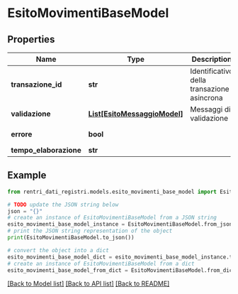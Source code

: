 # EsitoMovimentiBaseModel


## Properties

Name | Type | Description | Notes
------------ | ------------- | ------------- | -------------
**transazione_id** | **str** | Identificativo della transazione asincrona | [optional] 
**validazione** | [**List[EsitoMessaggioModel]**](EsitoMessaggioModel.md) | Messaggi di validazione | [optional] 
**errore** | **bool** |  | [optional] [readonly] 
**tempo_elaborazione** | **str** |  | [optional] 

## Example

```python
from rentri_dati_registri.models.esito_movimenti_base_model import EsitoMovimentiBaseModel

# TODO update the JSON string below
json = "{}"
# create an instance of EsitoMovimentiBaseModel from a JSON string
esito_movimenti_base_model_instance = EsitoMovimentiBaseModel.from_json(json)
# print the JSON string representation of the object
print(EsitoMovimentiBaseModel.to_json())

# convert the object into a dict
esito_movimenti_base_model_dict = esito_movimenti_base_model_instance.to_dict()
# create an instance of EsitoMovimentiBaseModel from a dict
esito_movimenti_base_model_from_dict = EsitoMovimentiBaseModel.from_dict(esito_movimenti_base_model_dict)
```
[[Back to Model list]](../README.md#documentation-for-models) [[Back to API list]](../README.md#documentation-for-api-endpoints) [[Back to README]](../README.md)


